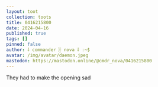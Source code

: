 ```yaml
---
layout: toot
collection: toots
title: 0416215800
date: 2024-04-16
published: true
tags: []
pinned: false
author: ⸸ commander ░ nova ⸸ :~$
avatar: /img/avatar/daemon.jpeg
mastodon: https://mastodon.online/@cmdr_nova/0416215800
---
```


They had to make the opening sad
